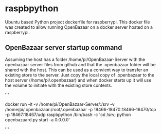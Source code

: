 # raspbpython
Ubuntu based Python project dockerfile for raspberrypi.  This docker file was created to allow running OpenBazaar on a docker server hosted on a raspberrypi.  


## OpenBazaar server startup command
Assuming the host has a folder /home/pi/OpenBazaar-Server with the openbazaar server files from github and that the  .openbazaar folder will be shared with the host.  This can be used as a convient way to transfer an existing store to the server.  Just copy the local copy of .openbazaar to the host server (/home/pi/.openbazaar) and when docker starts up it will use the volume to initiate with the existing store contents. 

'''

docker run -it -v /home/pi/OpenBazaar-Server/:/srv -v /home/pi/.openbazaar:/root/.openbazaar -p 18466-18470:18466-18470/tcp -p 18467:18467/udp raspbpython /bin/bash  -c 'cd /srv; python openbazaard.py start -a 0.0.0.0'

'''


